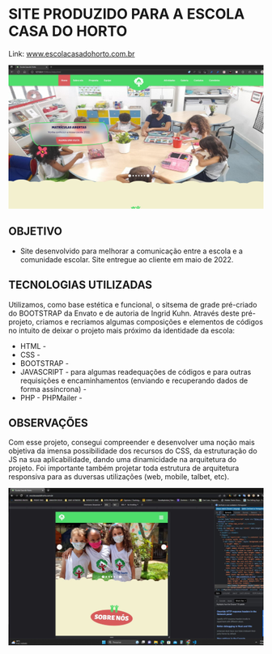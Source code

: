 # SITE PRODUZIDO PARA A ESCOLA CASA DO HORTO

Link: www.escolacasadohorto.com.br

![Exemplo](foto_capa_site.jpg)

## OBJETIVO
+ Site desenvolvido para melhorar a comunicação entre a escola e a comunidade escolar. Site entregue ao cliente em maio de 2022.


## TECNOLOGIAS UTILIZADAS

Utilizamos, como base estética e funcional, o sitsema de grade pré-criado do BOOTSTRAP da Envato e de autoria de Ingrid Kuhn. Através deste pré-projeto, criamos e recriamos algumas composições e elementos de códigos no intuito de deixar o projeto mais próximo da identidade da escola:

- HTML - 
- CSS - 
- BOOTSTRAP - 
- JAVASCRIPT - para algumas readequações de códigos e para outras requisições e encaminhamentos (enviando e recuperando dados de forma assíncrona) - 
- PHP - PHPMailer - 


## OBSERVAÇÕES

Com esse projeto, consegui compreender e desenvolver uma noção mais objetiva da imensa possibilidade dos recursos do CSS, da estruturação do JS na sua aplicabilidade, dando uma dinamicidade na arquitetura do projeto. Foi importante também projetar toda estrutura de arquitetura responsiva para as duversas utilizações (web, mobile, talbet, etc).

![Exemplo](site_mobile.jpg)
